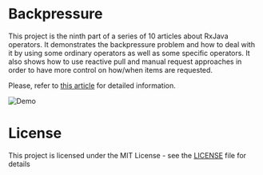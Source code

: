 # Backpressure
This project is the ninth part of a series of 10 articles about RxJava operators. It demonstrates the backpressure problem and how to deal with it by using some ordinary operators as well as some specific operators. It also shows how to use reactive pull and manual request approaches in order to have more control on how/when items are requested.

Please, refer to [this article](http://androidahead.com/2018/01/30/rxjava-operators-part-9-backpressure/) for detailed information.

![Demo](https://user-images.githubusercontent.com/4574670/35564622-e896dff6-05a1-11e8-9be9-9abe44e104cf.gif)

# License

This project is licensed under the MIT License - see the [LICENSE](LICENSE) file for details
